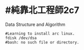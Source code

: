 # #純靠北工程師2c7


Data Structure and Algorithm


```
#Learning to install arc linux.
fdisk /dev/dsa
#bash: no such file or directory.
```
